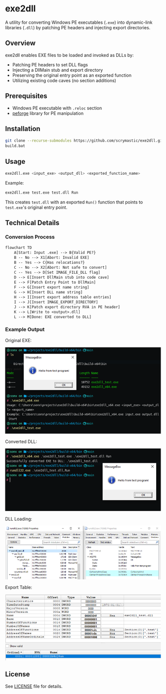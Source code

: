 # exe2dll

A utility for converting Windows PE executables (`.exe`) into dynamic-link libraries (`.dll`) by patching PE headers and injecting export directories.

## Overview

exe2dll enables EXE files to be loaded and invoked as DLLs by:
- Patching PE headers to set DLL flags
- Injecting a DllMain stub and export directory
- Preserving the original entry point as an exported function
- Utilizing existing code caves (no section additions)

## Prerequisites

- Windows PE executable with `.reloc` section
- [peforge](https://github.com/scrymastic/peforge) library for PE manipulation

## Installation

```bash
git clone --recurse-submodules https://github.com/scrymastic/exe2dll.git
build.bat
```

## Usage

```bash
exe2dll.exe <input_exe> <output_dll> <exported_function_name>
```

Example:
```bash
exe2dll.exe test.exe test.dll Run
```
This creates `test.dll` with an exported `Run()` function that points to `test.exe`'s original entry point.

## Technical Details

### Conversion Process
```mermaid
flowchart TD
    A[Start: Input .exe] --> B{Valid PE?}
    B -- No --> X1[Abort: Invalid EXE]
    B -- Yes --> C{Has relocations?}
    C -- No --> X2[Abort: Not safe to convert]
    C -- Yes --> D[Set IMAGE_FILE_DLL flag]
    D --> E[Insert DllMain stub into code cave]
    E --> F[Patch Entry Point to DllMain]
    F --> G[Insert export name string]
    G --> H[Insert DLL name string]
    H --> I[Insert export address table entries]
    I --> J[Insert IMAGE_EXPORT_DIRECTORY]
    J --> K[Patch export directory RVA in PE header]
    K --> L[Write to <output>.dll]
    L --> M[Done: EXE converted to DLL]
```

### Example Output

Original EXE:

![Original EXE structure](imgs/image-1.png)

Converted DLL:

![Converted DLL structure](imgs/image-2.png)

DLL Loading:

![DLL loading demonstration](imgs/image-3.png)

Export Table:

![Export table view](imgs/image-4.png)

## License

See [LICENSE](LICENSE) file for details.
